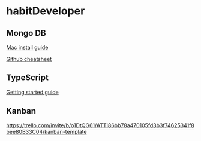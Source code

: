 # habitDeveloper

## Mongo DB

[Mac install guide](https://www.mongodb.com/docs/manual/tutorial/install-mongodb-on-os-x/)

[Github cheatsheet](https://gist.github.com/bradtraversy/f407d642bdc3b31681bc7e56d95485b6)

## TypeScript
[Getting started guide](https://code.visualstudio.com/docs/typescript/typescript-compiling)

## Kanban
https://trello.com/invite/b/o1DtQG61/ATTI86bb78a470105fd3b3f74625341f8bee80B33C04/kanban-template
